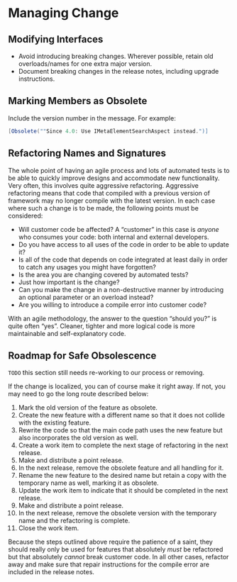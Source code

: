 # Managing Change

## Modifying Interfaces

* Avoid introducing breaking changes. Wherever possible, retain old overloads/names for one extra major version.
* Document breaking changes in the release notes, including upgrade instructions.

## Marking Members as Obsolete

Include the version number in the message. For example:

```csharp
[Obsolete(""Since 4.0: Use IMetaElementSearchAspect instead.")]
```

## Refactoring Names and Signatures

The whole point of having an agile process and lots of automated tests is to be able to quickly improve designs and accommodate new functionality. Very often, this involves quite aggressive refactoring. Aggressive refactoring means that code that compiled with a previous version of framework may no longer compile with the latest version.
In each case where such a change is to be made, the following points must be considered:

* Will customer code be affected? A “customer” in this case is _anyone_ who consumes your code: both internal and external developers.
* Do you have access to all uses of the code in order to be able to update it?
* Is all of the code that depends on code integrated at least daily in order to catch any usages you might have forgotten?
* Is the area you are changing covered by automated tests?
* Just how important is the change?
* Can you make the change in a non-destructive manner by introducing an optional parameter or an overload instead?
* Are you willing to introduce a compile error into customer code?

With an agile methodology, the answer to the question “should you?” is quite often “yes”. Cleaner, tighter and more logical code is more maintainable and self-explanatory code.

## Roadmap for Safe Obsolescence

`TODO` this section still needs re-working to our process or removing.

If the change is localized, you can of course make it right away. If not, you may need to go the long route described below:

1.	Mark the old version of the feature as obsolete.
1.	Create the new feature with a different name so that it does not collide with the existing feature.
1.	Rewrite the code so that the main code path uses the new feature but also incorporates the old version as well.
1.	Create a work item to complete the next stage of refactoring in the next release.
1.	Make and distribute a point release.
1.	In the next release, remove the obsolete feature and all handling for it.
1.	Rename the new feature to the desired name but retain a copy with the temporary name as well, marking it as obsolete.
1.	Update the work item to indicate that it should be completed in the next release.
1.	Make and distribute a point release.
1.	In the next release, remove the obsolete version with the temporary name and the refactoring is complete.
1.	Close the work item.

Because the steps outlined above require the patience of a saint, they should really only be used for features that absolutely _must_ be refactored but that absolutely _cannot_ break customer code. In all other cases, refactor away and make sure that repair instructions for the compile error are included in the release notes.